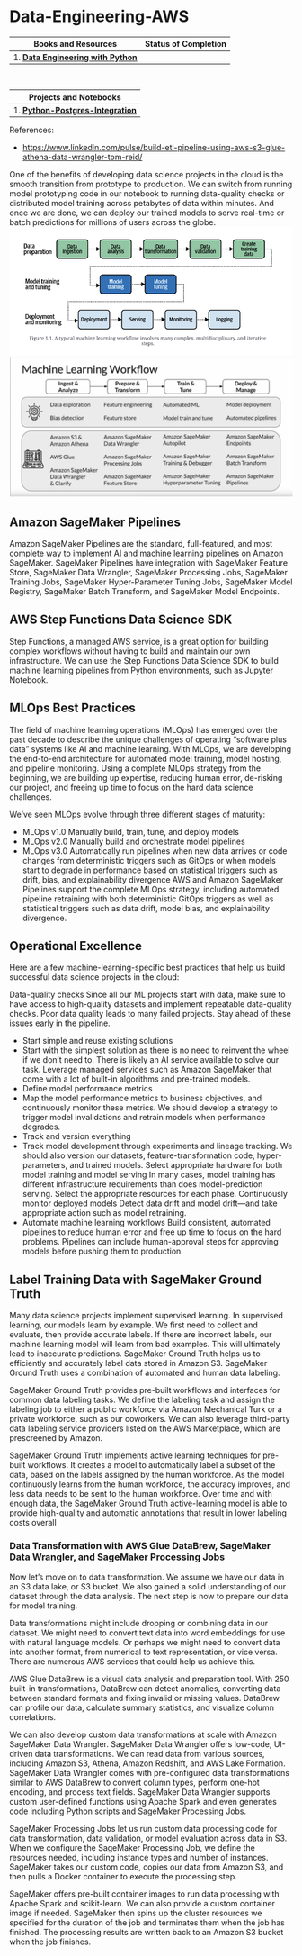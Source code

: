 # Data-Engineering-AWS



| Books and Resources | Status of Completion |
| ----- | -----|
| 1. [**Data Engineering with Python**](https://www.amazon.in/Data-Engineering-Python-datasets-pipelines/dp/183921418X/ref=asc_df_183921418X/?tag=googleshopdes-21&linkCode=df0&hvadid=396987756195&hvpos=&hvnetw=g&hvrand=12838524652674757320&hvpone=&hvptwo=&hvqmt=&hvdev=c&hvdvcmdl=&hvlocint=&hvlocphy=9299139&hvtargid=pla-1066688867037&psc=1&ext_vrnc=hi) |  |



<br />

| Projects and Notebooks |
| ---------------------- |
| 1. [**Python-Postgres-Integration**](https://github.com/andysingal/postgres_python)|

References:
- https://www.linkedin.com/pulse/build-etl-pipeline-using-aws-s3-glue-athena-data-wrangler-tom-reid/
  


One of the benefits of developing data science projects in the cloud is the smooth transition from prototype to production. We can switch from running model prototyping code in our notebook to running data-quality checks or distributed model training across petabytes of data within minutes. And once we are done, we can deploy our trained models to serve real-time or batch predictions for millions of users across the globe.
![11](https://github.com/andysingal/Data-Engineering-AWS/blob/main/Images/Screenshot%202023-06-13%20at%2011.59.30%20AM.png)
![12](https://github.com/andysingal/Data-Engineering-AWS/blob/main/Images/Screenshot%202023-06-29%20at%202.12.14%20PM.png)

<h2> Amazon SageMaker Pipelines</h2>
Amazon SageMaker Pipelines are the standard, full-featured, and most complete way to implement AI and machine learning pipelines on Amazon SageMaker. SageMaker Pipelines have integration with SageMaker Feature Store, SageMaker Data Wrangler, SageMaker Processing Jobs, SageMaker Training Jobs, SageMaker Hyper-Parameter Tuning Jobs, SageMaker Model Registry, SageMaker Batch Transform, and SageMaker Model Endpoints.

<h2> AWS Step Functions Data Science SDK </h2>
Step Functions, a managed AWS service, is a great option for building complex workflows without having to build and maintain our own infrastructure. We can use the Step Functions Data Science SDK to build machine learning pipelines from Python environments, such as Jupyter Notebook.

<h2>MLOps Best Practices</h2>
The field of machine learning operations (MLOps) has emerged over the past decade to describe the unique challenges of operating “software plus data” systems like AI and machine learning. With MLOps, we are developing the end-to-end architecture for automated model training, model hosting, and pipeline monitoring. Using a complete MLOps strategy from the beginning, we are building up expertise, reducing human error, de-risking our project, and freeing up time to focus on the hard data science challenges.

We’ve seen MLOps evolve through three different stages of maturity:

- MLOps v1.0
Manually build, train, tune, and deploy models
- MLOps v2.0
Manually build and orchestrate model pipelines
- MLOps v3.0
Automatically run pipelines when new data arrives or code changes from deterministic triggers such as GitOps or when models start to degrade in performance based on statistical triggers such as drift, bias, and explainability divergence
AWS and Amazon SageMaker Pipelines support the complete MLOps strategy, including automated pipeline retraining with both deterministic GitOps triggers as well as statistical triggers such as data drift, model bias, and explainability divergence. 

<h2> Operational Excellence </h2>
Here are a few machine-learning-specific best practices that help us build successful data science projects in the cloud:

Data-quality checks
Since all our ML projects start with data, make sure to have access to high-quality datasets and implement repeatable data-quality checks. Poor data quality leads to many failed projects. Stay ahead of these issues early in the pipeline.
- Start simple and reuse existing solutions
- Start with the simplest solution as there is no need to reinvent the wheel if we don’t need to. There is likely an AI service available to solve our task. Leverage managed services such as Amazon SageMaker that come with a lot of built-in algorithms and pre-trained models.
- Define model performance metrics
- Map the model performance metrics to business objectives, and continuously monitor these metrics. We should develop a strategy to trigger model invalidations and retrain models when performance degrades.
- Track and version everything
- Track model development through experiments and lineage tracking. We should also version our datasets, feature-transformation code, hyper-parameters, and trained models.
Select appropriate hardware for both model training and model serving
In many cases, model training has different infrastructure requirements than does model-prediction serving. Select the appropriate resources for each phase.
Continuously monitor deployed models
Detect data drift and model drift—and take appropriate action such as model retraining.
- Automate machine learning workflows
Build consistent, automated pipelines to reduce human error and free up time to focus on the hard problems. Pipelines can include human-approval steps for approving models before pushing them to production.

<h2>Label Training Data with SageMaker Ground Truth</h2>
Many data science projects implement supervised learning. In supervised learning, our models learn by example. We first need to collect and evaluate, then provide accurate labels. If there are incorrect labels, our machine learning model will learn from bad examples. This will ultimately lead to inaccurate predictions. SageMaker Ground Truth helps us to efficiently and accurately label data stored in Amazon S3. SageMaker Ground Truth uses a combination of automated and human data labeling.

SageMaker Ground Truth provides pre-built workflows and interfaces for common data labeling tasks. We define the labeling task and assign the labeling job to either a public workforce via Amazon Mechanical Turk or a private workforce, such as our coworkers. We can also leverage third-party data labeling service providers listed on the AWS Marketplace, which are prescreened by Amazon.

SageMaker Ground Truth implements active learning techniques for pre-built workflows. It creates a model to automatically label a subset of the data, based on the labels assigned by the human workforce. As the model continuously learns from the human workforce, the accuracy improves, and less data needs to be sent to the human workforce. Over time and with enough data, the SageMaker Ground Truth active-learning model is able to provide high-quality and automatic annotations that result in lower labeling costs overall


<h3>Data Transformation with AWS Glue DataBrew, SageMaker Data Wrangler, and SageMaker Processing Jobs</h3>

Now let’s move on to data transformation. We assume we have our data in an S3 data lake, or S3 bucket. We also gained a solid understanding of our dataset through the data analysis. The next step is now to prepare our data for model training.

Data transformations might include dropping or combining data in our dataset. We might need to convert text data into word embeddings for use with natural language models. Or perhaps we might need to convert data into another format, from numerical to text representation, or vice versa. There are numerous AWS services that could help us achieve this.

AWS Glue DataBrew is a visual data analysis and preparation tool. With 250 built-in transformations, DataBrew can detect anomalies, converting data between standard formats and fixing invalid or missing values. DataBrew can profile our data, calculate summary statistics, and visualize column correlations.

We can also develop custom data transformations at scale with Amazon SageMaker Data Wrangler. SageMaker Data Wrangler offers low-code, UI-driven data transformations. We can read data from various sources, including Amazon S3, Athena, Amazon Redshift, and AWS Lake Formation. SageMaker Data Wrangler comes with pre-configured data transformations similar to AWS DataBrew to convert column types, perform one-hot encoding, and process text fields. SageMaker Data Wrangler supports custom user-defined functions using Apache Spark and even generates code including Python scripts and SageMaker Processing Jobs.

SageMaker Processing Jobs let us run custom data processing code for data transformation, data validation, or model evaluation across data in S3. When we configure the SageMaker Processing Job, we define the resources needed, including instance types and number of instances. SageMaker takes our custom code, copies our data from Amazon S3, and then pulls a Docker container to execute the processing step.

SageMaker offers pre-built container images to run data processing with Apache Spark and scikit-learn. We can also provide a custom container image if needed. SageMaker then spins up the cluster resources we specified for the duration of the job and terminates them when the job has finished. The processing results are written back to an Amazon S3 bucket when the job finishes.

